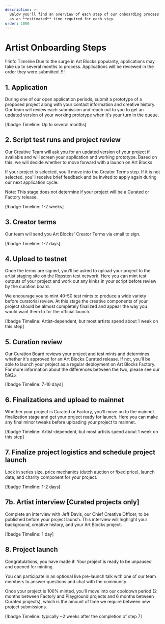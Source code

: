 ```yaml
---
description: >-
  Below you'll find an overview of each step of our onboarding process as well
  as an **estimated** time required for each step.
order: 1000
---
```


# Artist Onboarding Steps

!!!info Timeline
Due to the surge in Art Blocks popularity, applications may take up to several months to process. Applications will be reviewed in the order they were submitted.
!!!

## 1. Application

During one of our open application periods, submit a prototype of a proposed project along with your contact information and creative history. Our team will review each submission and reach out to you to get an updated version of your working prototype when it's your turn in the queue.

[!badge Timeline: Up to several months]

## 2. Script test runs and project review

Our Creative Team will ask you for an updated version of your project if available and will screen your application and working prototype. Based on this, we will  decide whether to move forward with a launch on Art Blocks.

If your project is selected, you'll move into the Creator Terms step. If it is not selected, you'll receive brief feedback and be invited to apply again during our next application cycle.

Note: This stage does not determine if your project will be a Curated or Factory release.

[!badge Timeline: 1-2 weeks]

## 3. Creator terms

Our team will send you Art Blocks' Creator Terms via email to sign.

[!badge Timeline: 1-2 days]

## 4. Upload to testnet

Once the terms are signed, you'll be asked to upload your project to the artist staging site on the Ropsten test network. Here you can mint test outputs of your project and work out any kinks in your script before review by the curation board.

We encourage you to mint 40-50 test mints to produce a wide variety before curatorial review. At this stage the creative components of your project should be almost completely finalized and appear the way you would want them to for the official launch.

[!badge Timeline: Artist-dependent, but most artists spend about 1 week on this step]

## 5. Curation review

Our Curation Board reviews your project and test mints and determines whether it's approved for an Art Blocks Curated release. If not, you'll be able to launch your project as a regular deployment on Art Blocks Factory. For more information about the differences between the two, please see our [FAQs](faqs.md).

[!badge Timeline: 7-10 days]

## 6. Finalizations and upload to mainnet

Whether your project is Curated or Factory, you'll move on to the mainnet finalization stage and get your project ready for launch. Here you can make any final minor tweaks before uploading your project to mainnet.

[!badge Timeline: Artist-dependent, but most artists spend about 1 week on this step]

## 7. Finalize project logistics and schedule project launch

Lock in series size, price mechanics (dutch auction or fixed price), launch date, and charity component for your project.

[!badge Timeline: 1-2 days]

## 7b. Artist interview [Curated projects only]

Complete an interview with Jeff Davis, our Chief Creative Officer, to be published before your project launch. This interview will highlight your background, creative history, and your Art Blocks project.

[!badge Timeline: 1 day]

## 8. Project launch

Congratulations, you have made it! Your project is ready to be unpaused and opened for minting.

You can participate in an optional live pre-launch talk with one of our team members to answer questions and chat with the community.

Once your project is 100% minted, you'll move into our cooldown period (2 months between Factory and Playground projects and 6 months between Curated projects), which is the amount of time we require between new project submissions.

[!badge Timeline: typically \~2 weeks after the completion of step 7]
